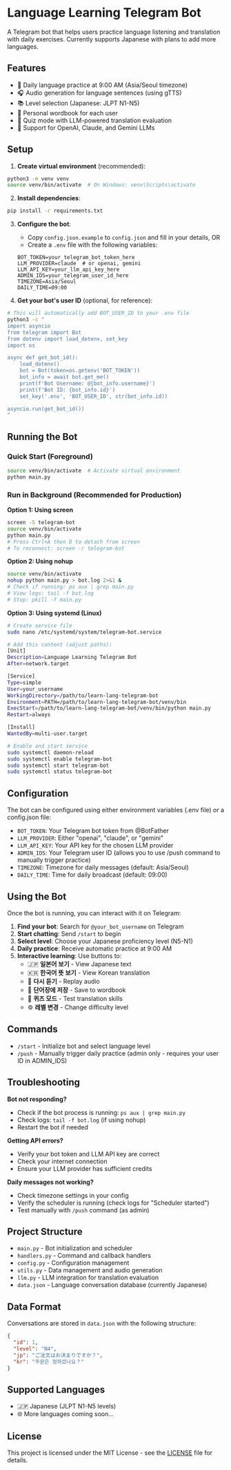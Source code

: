 # Language Learning Telegram Bot

A Telegram bot that helps users practice language listening and translation with daily exercises. Currently supports Japanese with plans to add more languages.

## Features

- 🎌 Daily language practice at 9:00 AM (Asia/Seoul timezone)
- 🎧 Audio generation for language sentences (using gTTS)
- 📚 Level selection (Japanese: JLPT N1-N5)
- 💾 Personal wordbook for each user
- 🎯 Quiz mode with LLM-powered translation evaluation
- 🤖 Support for OpenAI, Claude, and Gemini LLMs

## Setup

1. **Create virtual environment** (recommended):
```bash
python3 -m venv venv
source venv/bin/activate  # On Windows: venv\Scripts\activate
```

2. **Install dependencies**:
```bash
pip install -r requirements.txt
```

3. **Configure the bot**:
   - Copy `config.json.example` to `config.json` and fill in your details, OR
   - Create a `.env` file with the following variables:
   ```
   BOT_TOKEN=your_telegram_bot_token_here
   LLM_PROVIDER=claude  # or openai, gemini
   LLM_API_KEY=your_llm_api_key_here
   ADMIN_IDS=your_telegram_user_id_here
   TIMEZONE=Asia/Seoul
   DAILY_TIME=09:00
   ```

4. **Get your bot's user ID** (optional, for reference):
```bash
# This will automatically add BOT_USER_ID to your .env file
python3 -c "
import asyncio
from telegram import Bot
from dotenv import load_dotenv, set_key
import os

async def get_bot_id():
    load_dotenv()
    bot = Bot(token=os.getenv('BOT_TOKEN'))
    bot_info = await bot.get_me()
    print(f'Bot Username: @{bot_info.username}')
    print(f'Bot ID: {bot_info.id}')
    set_key('.env', 'BOT_USER_ID', str(bot_info.id))

asyncio.run(get_bot_id())
"
```

## Running the Bot

### **Quick Start (Foreground)**
```bash
source venv/bin/activate  # Activate virtual environment
python main.py
```

### **Run in Background (Recommended for Production)**

**Option 1: Using screen**
```bash
screen -S telegram-bot
source venv/bin/activate
python main.py
# Press Ctrl+A then D to detach from screen
# To reconnect: screen -r telegram-bot
```

**Option 2: Using nohup**
```bash
source venv/bin/activate
nohup python main.py > bot.log 2>&1 &
# Check if running: ps aux | grep main.py
# View logs: tail -f bot.log
# Stop: pkill -f main.py
```

**Option 3: Using systemd (Linux)**
```bash
# Create service file
sudo nano /etc/systemd/system/telegram-bot.service

# Add this content (adjust paths):
[Unit]
Description=Language Learning Telegram Bot
After=network.target

[Service]
Type=simple
User=your_username
WorkingDirectory=/path/to/learn-lang-telegram-bot
Environment=PATH=/path/to/learn-lang-telegram-bot/venv/bin
ExecStart=/path/to/learn-lang-telegram-bot/venv/bin/python main.py
Restart=always

[Install]
WantedBy=multi-user.target

# Enable and start service
sudo systemctl daemon-reload
sudo systemctl enable telegram-bot
sudo systemctl start telegram-bot
sudo systemctl status telegram-bot
```

## Configuration

The bot can be configured using either environment variables (.env file) or a config.json file:

- `BOT_TOKEN`: Your Telegram bot token from @BotFather
- `LLM_PROVIDER`: Either "openai", "claude", or "gemini"
- `LLM_API_KEY`: Your API key for the chosen LLM provider
- `ADMIN_IDS`: Your Telegram user ID (allows you to use /push command to manually trigger practice)
- `TIMEZONE`: Timezone for daily messages (default: Asia/Seoul)
- `DAILY_TIME`: Time for daily broadcast (default: 09:00)

## Using the Bot

Once the bot is running, you can interact with it on Telegram:

1. **Find your bot**: Search for `@your_bot_username` on Telegram
2. **Start chatting**: Send `/start` to begin
3. **Select level**: Choose your Japanese proficiency level (N5-N1)
4. **Daily practice**: Receive automatic practice at 9:00 AM
5. **Interactive learning**: Use buttons to:
   - 🇯🇵 **일본어 보기** - View Japanese text
   - 🇰🇷 **한국어 뜻 보기** - View Korean translation
   - 🔁 **다시 듣기** - Replay audio
   - 📝 **단어장에 저장** - Save to wordbook
   - 🎯 **퀴즈 모드** - Test translation skills
   - ⚙️ **레벨 변경** - Change difficulty level

## Commands

- `/start` - Initialize bot and select language level
- `/push` - Manually trigger daily practice (admin only - requires your user ID in ADMIN_IDS)

## Troubleshooting

**Bot not responding?**
- Check if the bot process is running: `ps aux | grep main.py`
- Check logs: `tail -f bot.log` (if using nohup)
- Restart the bot if needed

**Getting API errors?**
- Verify your bot token and LLM API key are correct
- Check your internet connection
- Ensure your LLM provider has sufficient credits

**Daily messages not working?**
- Check timezone settings in your config
- Verify the scheduler is running (check logs for "Scheduler started")
- Test manually with `/push` command (as admin)

## Project Structure

- `main.py` - Bot initialization and scheduler
- `handlers.py` - Command and callback handlers
- `config.py` - Configuration management
- `utils.py` - Data management and audio generation
- `llm.py` - LLM integration for translation evaluation
- `data.json` - Language conversation database (currently Japanese)

## Data Format

Conversations are stored in `data.json` with the following structure:
```json
{
  "id": 1,
  "level": "N4",
  "jp": "ご注文はお決まりですか？",
  "kr": "주문은 정하셨나요？"
}
```

## Supported Languages

- 🇯🇵 Japanese (JLPT N1-N5 levels)
- 🌐 More languages coming soon...

## License

This project is licensed under the MIT License - see the [LICENSE](LICENSE) file for details.